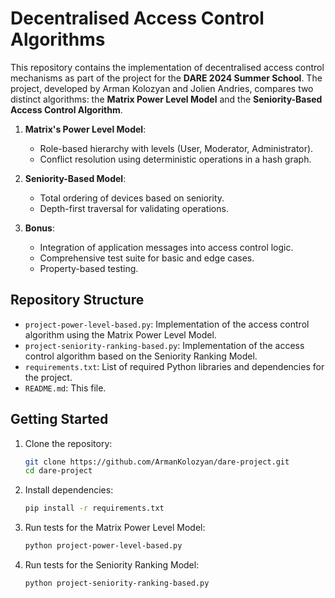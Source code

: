 # Decentralised Access Control Algorithms

This repository contains the implementation of decentralised access control mechanisms as part of the project for the **DARE 2024 Summer School**. The project, developed by Arman Kolozyan and Jolien Andries, compares two distinct algorithms: the **Matrix Power Level Model** and the **Seniority-Based Access Control Algorithm**. 

1. **Matrix's Power Level Model**:
   - Role-based hierarchy with levels (User, Moderator, Administrator).
   - Conflict resolution using deterministic operations in a hash graph.

2. **Seniority-Based Model**:
   - Total ordering of devices based on seniority.
   - Depth-first traversal for validating operations.

3. **Bonus**:
   - Integration of application messages into access control logic.
   - Comprehensive test suite for basic and edge cases.
   - Property-based testing.

## Repository Structure

- `project-power-level-based.py`: Implementation of the access control algorithm using the Matrix Power Level Model.
- `project-seniority-ranking-based.py`: Implementation of the access control algorithm based on the Seniority Ranking Model.
- `requirements.txt`: List of required Python libraries and dependencies for the project.
- `README.md`: This file.

## Getting Started

1. Clone the repository:
   ```bash
   git clone https://github.com/ArmanKolozyan/dare-project.git
   cd dare-project
   ```

2. Install dependencies:
   ```bash
   pip install -r requirements.txt
   ```

3. Run tests for the Matrix Power Level Model:
   ```bash
   python project-power-level-based.py
   ```

4. Run tests for the Seniority Ranking Model:
   ```bash
   python project-seniority-ranking-based.py
   ```
